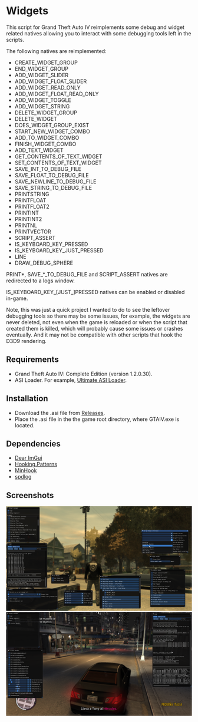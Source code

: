 # Widgets

This script for Grand Theft Auto IV reimplements some debug and widget related natives allowing you to interact with some debugging tools left in the scripts.

The following natives are reimplemented:

- CREATE_WIDGET_GROUP
- END_WIDGET_GROUP
- ADD_WIDGET_SLIDER
- ADD_WIDGET_FLOAT_SLIDER
- ADD_WIDGET_READ_ONLY
- ADD_WIDGET_FLOAT_READ_ONLY
- ADD_WIDGET_TOGGLE
- ADD_WIDGET_STRING
- DELETE_WIDGET_GROUP
- DELETE_WIDGET
- DOES_WIDGET_GROUP_EXIST
- START_NEW_WIDGET_COMBO
- ADD_TO_WIDGET_COMBO
- FINISH_WIDGET_COMBO
- ADD_TEXT_WIDGET
- GET_CONTENTS_OF_TEXT_WIDGET
- SET_CONTENTS_OF_TEXT_WIDGET
- SAVE_INT_TO_DEBUG_FILE
- SAVE_FLOAT_TO_DEBUG_FILE
- SAVE_NEWLINE_TO_DEBUG_FILE
- SAVE_STRING_TO_DEBUG_FILE
- PRINTSTRING
- PRINTFLOAT
- PRINTFLOAT2
- PRINTINT
- PRINTINT2
- PRINTNL
- PRINTVECTOR
- SCRIPT_ASSERT
- IS_KEYBOARD_KEY_PRESSED
- IS_KEYBOARD_KEY_JUST_PRESSED
- LINE
- DRAW_DEBUG_SPHERE

PRINT\*, SAVE\_\*\_TO\_DEBUG_FILE and SCRIPT\_ASSERT natives are redirected to a logs window.

IS\_KEYBOARD\_KEY\_\[JUST\_\]PRESSED natives can be enabled or disabled in-game.

Note, this was just a quick project I wanted to do to see the leftover debugging tools so there may be some issues, for example, the widgets are never deleted, not even when the game is reloaded or when the script that created them is killed, which will probably cause some issues or crashes eventually. And it may not be compatible with other scripts that hook the D3D9 rendering.

## Requirements

- Grand Theft Auto IV: Complete Edition (version 1.2.0.30).
- ASI Loader. For example, [Ultimate ASI Loader](https://github.com/ThirteenAG/Ultimate-ASI-Loader).

## Installation

- Download the .asi file from [Releases](https://github.com/alexguirre/gtaiv-Widgets/releases).
- Place the .asi file in the the game root directory, where GTAIV.exe is located.

## Dependencies

- [Dear ImGui](https://github.com/ocornut/imgui)
- [Hooking.Patterns](https://github.com/ThirteenAG/Hooking.Patterns/)
- [MinHook](https://github.com/TsudaKageyu/minhook)
- [spdlog](https://github.com/gabime/spdlog)

## Screenshots

![TLAD](/.github/tlad.png)
![TBOGT](/.github/tbogt.png)
